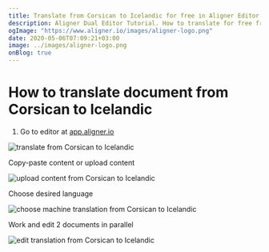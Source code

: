 ```yaml
---
title: Translate from Corsican to Icelandic for free in Aligner Editor
description: Aligner Dual Editor Tutorial. How to translate for free from Corsican to Icelandic. Aligner is multilingual document management platform. 
ogImage: "https://www.aligner.io/images/aligner-logo.png"
date: 2020-05-06T07:09:21+03:00
image: ../images/aligner-logo.png
onBlog: true
---
```


# How to translate document from Corsican to Icelandic

1. Go to editor at [app.aligner.io](https://app.aligner.io "Aligner App web page")

![translate from Corsican to Icelandic](../aligner-blank-editor.png "translate from Corsican to Icelandic")

Copy-paste content or upload content

![upload content from Corsican to Icelandic](../aligner-uploaded-document.png "upload content from Corsican to Icelandic")

Choose desired language

![choose machine translation from Corsican to Icelandic](../aligner-language-dropdown.png "choose machine translation from Corsican to Icelandic")

Work and edit 2 documents in parallel

![edit translation from Corsican to Icelandic](../aligner-double-sitded-editor.png "edit translation from Corsican to Icelandic")

